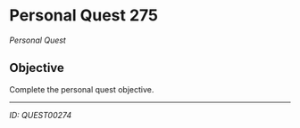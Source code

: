 # Personal Quest 275

*Personal Quest*

## Objective
Complete the personal quest objective.

---
*ID: QUEST00274*